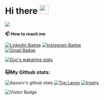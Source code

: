 # Hi there <img src="https://github.com/TheDudeThatCode/TheDudeThatCode/blob/master/Assets/Hi.gif" width="29px">


![](https://camo.githubusercontent.com/992babdffd8c74a1502de375fbdf7e4d54773242/68747470733a2f2f6d656469612e67697068792e636f6d2f6d656469612f53576f536b4e36447854737a71494b4571762f67697068792e676966)

 
<strong>📫 How to reach me </strong>
   
 [![Linkedin Badge](https://img.shields.io/badge/-cahyanudien-blue?style=flat-square&logo=Linkedin&logoColor=white&link=https://www.linkedin.com/in/cahyanudien/)](https://www.linkedin.com/in/cas8398/)
[![Instagram Badge](https://img.shields.io/badge/-cas8398-purple?style=flat-square&logo=instagram&logoColor=white&link=https://instagram.com/cas8398/)](https://instagram.com/cas8398)  
[![Gmail Badge](https://img.shields.io/badge/-cas8398@gmail.com-c14438?style=flat-square&logo=Gmail&logoColor=white&link=mailto:cas83981@gmail.com)](mailto:kanna6501@gmail.com)
  

[![Duc's wakatime stats](https://github-readme-stats.vercel.app/api/wakatime?username=cas8398&theme=vue)](https://github.com/anuraghazra/github-readme-stats)
   

### 🐱My Github stats:
![Apoorv's github stats](https://github-readme-stats.vercel.app/api?username=cas8398&show_icons=true&title_color=ffc857&icon_color=8ac926&text_color=daf7dc&bg_color=151515&hide=["stars"])
[![Top Langs](https://github-readme-stats.vercel.app/api/top-langs/?username=cas8398&layout=compact&text_color=daf7dc&bg_color=151515)](https://github.com/anuraghazra/github-readme-stats)
[![trophy](https://github-profile-trophy.vercel.app/?username=cas8398&theme=monokai&margin-w=15)](https://github.com/ryo-ma/github-profile-trophy)

![Visitor Badge](https://visitor-badge.laobi.icu/badge?page_id=cas8398)

<!--START_SECTION:waka-->
<!--END_SECTION:waka-->
